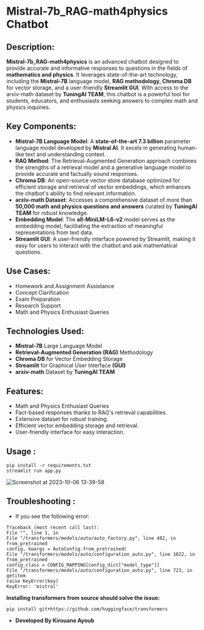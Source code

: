 # Mistral-7b_RAG-math4physics Chatbot

## Description:

**Mistral-7b_RAG-math4physics** is an advanced chatbot designed to provide accurate and informative responses to questions in the fields of **mathematics and physics**. It leverages state-of-the-art technology, including the **Mistral-7B** language model, **RAG methodology, Chroma DB** for vector storage, and a user-friendly **Streamlit GUI**. With access to the arxiv-math dataset by **TuningAI TEAM**, this chatbot is a powerful tool for students, educators, and enthusiasts seeking answers to complex math and physics inquiries.



## Key Components:

+ **Mistral-7B Language Model**: A **state-of-the-art 7.3 billion** parameter language model developed by **Mistral AI**. It excels in generating human-like text and understanding context.
+ **RAG Method**: The Retrieval-Augmented Generation approach combines the strengths of a retrieval model and a generative language model to provide accurate and factually sound responses.
+ **Chroma DB**: An open-source vector store database optimized for efficient storage and retrieval of vector embeddings, which enhances the chatbot's ability to find relevant information.
+ **arxiv-math Dataset**: Accesses a comprehensive dataset of more than **50,000 math and physics questions and answers** curated by **TuningAI TEAM** for robust knowledge.
+ **Embedding Model**: The **all-MiniLM-L6-v2** model serves as the embedding model, facilitating the extraction of meaningful representations from text data.
+ **Streamlit GUI**: A user-friendly interface powered by Streamlit, making it easy for users to interact with the chatbot and ask mathematical questions.

## Use Cases:

* Homework and Assignment Assistance
* Concept Clarification
* Exam Preparation
* Research Support
* Math and Physics Enthusiast Queries


## Technologies Used:

+ **Mistral-7B** Large Language Model
+ **Retrieval-Augmented Generation (RAG)** Methodology
+ **Chroma DB** for Vector Embedding Storage
+ **Streamlit** for Graphical User Interface **(GUI)**
+ **arxiv-math** Dataset by **TuningAI TEAM**

## Features:

+ Math and Physics Enthusiast Queries
+ Fact-based responses thanks to RAG's retrieval capabilities.
+ Extensive dataset for robust training.
+ Efficient vector embedding storage and retrieval.
+ User-friendly interface for easy interaction.


## Usage : 

```
pip install -r requirements.txt
streamlit run app.py
```

![Screenshot at 2023-10-06 13-39-58](https://github.com/Kirouane-Ayoub/Mistral-7b_RAG-math4physics/assets/99510125/2f62c710-e0e6-4722-9467-2685edd6b574)


## Troubleshooting : 

+ If you see the following error:
```
Traceback (most recent call last):
File "", line 1, in
File "/transformers/models/auto/auto_factory.py", line 482, in from_pretrained
config, kwargs = AutoConfig.from_pretrained(
File "/transformers/models/auto/configuration_auto.py", line 1022, in from_pretrained
config_class = CONFIG_MAPPING[config_dict["model_type"]]
File "/transformers/models/auto/configuration_auto.py", line 723, in getitem
raise KeyError(key)
KeyError: 'mistral'
```

**Installing transformers from source should solve the issue:**

```
pip install git+https://github.com/huggingface/transformers
```




+ **Developed By Kirouane Ayoub**
